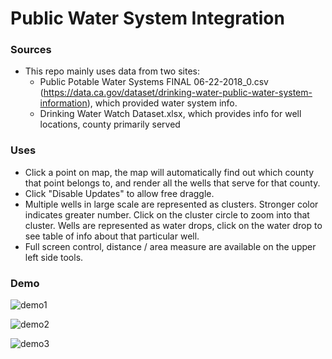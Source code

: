 Public Water System Integration
======================



### Sources

- This repo mainly uses data from two sites:
  - Public Potable Water Systems FINAL 06-22-2018_0.csv (<https://data.ca.gov/dataset/drinking-water-public-water-system-information>), which provided water system info.
  - Drinking Water Watch Dataset.xlsx, which provides info for well locations, county primarily served

### Uses

- Click a point on map, the map will automatically find out which county that point belongs to, and render all the wells that serve for that county. 
- Click "Disable Updates" to allow free draggle.
- Multiple wells in large scale are represented as clusters. Stronger color indicates greater number. Click on the cluster circle to zoom into that cluster. Wells are represented as water drops, click on the water drop to see table of info about that particular well.
- Full screen control, distance / area measure are available on the upper left side tools.

### Demo

![demo1](/Users/nyfkxj/ucb_archive/PWS_big_data/PWS_Water_Integration/images/demo1.jpg)



![demo2](/Users/nyfkxj/ucb_archive/PWS_big_data/PWS_Water_Integration/images/demo2.jpg)

![demo3](/Users/nyfkxj/ucb_archive/PWS_big_data/PWS_Water_Integration/images/demo3.jpg)